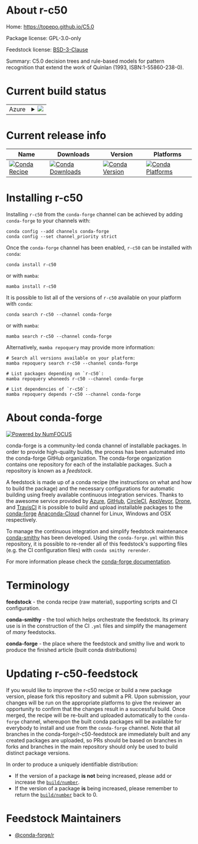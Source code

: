 About r-c50
===========

Home: https://topepo.github.io/C5.0

Package license: GPL-3.0-only

Feedstock license: [BSD-3-Clause](https://github.com/conda-forge/r-c50-feedstock/blob/main/LICENSE.txt)

Summary: C5.0 decision trees and rule-based models for pattern recognition that extend the work of Quinlan (1993, ISBN:1-55860-238-0).

Current build status
====================


<table>
    
  <tr>
    <td>Azure</td>
    <td>
      <details>
        <summary>
          <a href="https://dev.azure.com/conda-forge/feedstock-builds/_build/latest?definitionId=1018&branchName=main">
            <img src="https://dev.azure.com/conda-forge/feedstock-builds/_apis/build/status/r-c50-feedstock?branchName=main">
          </a>
        </summary>
        <table>
          <thead><tr><th>Variant</th><th>Status</th></tr></thead>
          <tbody><tr>
              <td>linux_64_r_base4.1</td>
              <td>
                <a href="https://dev.azure.com/conda-forge/feedstock-builds/_build/latest?definitionId=1018&branchName=main">
                  <img src="https://dev.azure.com/conda-forge/feedstock-builds/_apis/build/status/r-c50-feedstock?branchName=main&jobName=linux&configuration=linux%20linux_64_r_base4.1" alt="variant">
                </a>
              </td>
            </tr><tr>
              <td>linux_64_r_base4.2</td>
              <td>
                <a href="https://dev.azure.com/conda-forge/feedstock-builds/_build/latest?definitionId=1018&branchName=main">
                  <img src="https://dev.azure.com/conda-forge/feedstock-builds/_apis/build/status/r-c50-feedstock?branchName=main&jobName=linux&configuration=linux%20linux_64_r_base4.2" alt="variant">
                </a>
              </td>
            </tr><tr>
              <td>osx_64_r_base4.1</td>
              <td>
                <a href="https://dev.azure.com/conda-forge/feedstock-builds/_build/latest?definitionId=1018&branchName=main">
                  <img src="https://dev.azure.com/conda-forge/feedstock-builds/_apis/build/status/r-c50-feedstock?branchName=main&jobName=osx&configuration=osx%20osx_64_r_base4.1" alt="variant">
                </a>
              </td>
            </tr><tr>
              <td>osx_64_r_base4.2</td>
              <td>
                <a href="https://dev.azure.com/conda-forge/feedstock-builds/_build/latest?definitionId=1018&branchName=main">
                  <img src="https://dev.azure.com/conda-forge/feedstock-builds/_apis/build/status/r-c50-feedstock?branchName=main&jobName=osx&configuration=osx%20osx_64_r_base4.2" alt="variant">
                </a>
              </td>
            </tr><tr>
              <td>win_64</td>
              <td>
                <a href="https://dev.azure.com/conda-forge/feedstock-builds/_build/latest?definitionId=1018&branchName=main">
                  <img src="https://dev.azure.com/conda-forge/feedstock-builds/_apis/build/status/r-c50-feedstock?branchName=main&jobName=win&configuration=win%20win_64_" alt="variant">
                </a>
              </td>
            </tr>
          </tbody>
        </table>
      </details>
    </td>
  </tr>
</table>

Current release info
====================

| Name | Downloads | Version | Platforms |
| --- | --- | --- | --- |
| [![Conda Recipe](https://img.shields.io/badge/recipe-r--c50-green.svg)](https://anaconda.org/conda-forge/r-c50) | [![Conda Downloads](https://img.shields.io/conda/dn/conda-forge/r-c50.svg)](https://anaconda.org/conda-forge/r-c50) | [![Conda Version](https://img.shields.io/conda/vn/conda-forge/r-c50.svg)](https://anaconda.org/conda-forge/r-c50) | [![Conda Platforms](https://img.shields.io/conda/pn/conda-forge/r-c50.svg)](https://anaconda.org/conda-forge/r-c50) |

Installing r-c50
================

Installing `r-c50` from the `conda-forge` channel can be achieved by adding `conda-forge` to your channels with:

```
conda config --add channels conda-forge
conda config --set channel_priority strict
```

Once the `conda-forge` channel has been enabled, `r-c50` can be installed with `conda`:

```
conda install r-c50
```

or with `mamba`:

```
mamba install r-c50
```

It is possible to list all of the versions of `r-c50` available on your platform with `conda`:

```
conda search r-c50 --channel conda-forge
```

or with `mamba`:

```
mamba search r-c50 --channel conda-forge
```

Alternatively, `mamba repoquery` may provide more information:

```
# Search all versions available on your platform:
mamba repoquery search r-c50 --channel conda-forge

# List packages depending on `r-c50`:
mamba repoquery whoneeds r-c50 --channel conda-forge

# List dependencies of `r-c50`:
mamba repoquery depends r-c50 --channel conda-forge
```


About conda-forge
=================

[![Powered by
NumFOCUS](https://img.shields.io/badge/powered%20by-NumFOCUS-orange.svg?style=flat&colorA=E1523D&colorB=007D8A)](https://numfocus.org)

conda-forge is a community-led conda channel of installable packages.
In order to provide high-quality builds, the process has been automated into the
conda-forge GitHub organization. The conda-forge organization contains one repository
for each of the installable packages. Such a repository is known as a *feedstock*.

A feedstock is made up of a conda recipe (the instructions on what and how to build
the package) and the necessary configurations for automatic building using freely
available continuous integration services. Thanks to the awesome service provided by
[Azure](https://azure.microsoft.com/en-us/services/devops/), [GitHub](https://github.com/),
[CircleCI](https://circleci.com/), [AppVeyor](https://www.appveyor.com/),
[Drone](https://cloud.drone.io/welcome), and [TravisCI](https://travis-ci.com/)
it is possible to build and upload installable packages to the
[conda-forge](https://anaconda.org/conda-forge) [Anaconda-Cloud](https://anaconda.org/)
channel for Linux, Windows and OSX respectively.

To manage the continuous integration and simplify feedstock maintenance
[conda-smithy](https://github.com/conda-forge/conda-smithy) has been developed.
Using the ``conda-forge.yml`` within this repository, it is possible to re-render all of
this feedstock's supporting files (e.g. the CI configuration files) with ``conda smithy rerender``.

For more information please check the [conda-forge documentation](https://conda-forge.org/docs/).

Terminology
===========

**feedstock** - the conda recipe (raw material), supporting scripts and CI configuration.

**conda-smithy** - the tool which helps orchestrate the feedstock.
                   Its primary use is in the construction of the CI ``.yml`` files
                   and simplify the management of *many* feedstocks.

**conda-forge** - the place where the feedstock and smithy live and work to
                  produce the finished article (built conda distributions)


Updating r-c50-feedstock
========================

If you would like to improve the r-c50 recipe or build a new
package version, please fork this repository and submit a PR. Upon submission,
your changes will be run on the appropriate platforms to give the reviewer an
opportunity to confirm that the changes result in a successful build. Once
merged, the recipe will be re-built and uploaded automatically to the
`conda-forge` channel, whereupon the built conda packages will be available for
everybody to install and use from the `conda-forge` channel.
Note that all branches in the conda-forge/r-c50-feedstock are
immediately built and any created packages are uploaded, so PRs should be based
on branches in forks and branches in the main repository should only be used to
build distinct package versions.

In order to produce a uniquely identifiable distribution:
 * If the version of a package **is not** being increased, please add or increase
   the [``build/number``](https://docs.conda.io/projects/conda-build/en/latest/resources/define-metadata.html#build-number-and-string).
 * If the version of a package **is** being increased, please remember to return
   the [``build/number``](https://docs.conda.io/projects/conda-build/en/latest/resources/define-metadata.html#build-number-and-string)
   back to 0.

Feedstock Maintainers
=====================

* [@conda-forge/r](https://github.com/conda-forge/r/)

